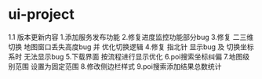 # ui-project
1.1 版本更新内容
1.添加服务发布功能
2.修复进度监控功能部分bug
3.修复 二三维切换 地图窗口丢失高度bug 并 优化切换逻辑
4.修复 指北针 显示bug 及 切换坐标系时 无法显示bug
5.下载界面 按流程进行显示优化
6.poi搜索坐标纠偏
7.地图级别范围 设置为固定范围
8.修改侧边栏样式
9.poi搜索添加结果总数统计